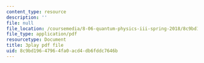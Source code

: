 ```yaml
---
content_type: resource
description: ''
file: null
file_location: /coursemedia/8-06-quantum-physics-iii-spring-2018/8c9bd19647964fa0acd4db6fddc7646b_7Y3qcKzO_mY.pdf
file_type: application/pdf
resourcetype: Document
title: 3play pdf file
uid: 8c9bd196-4796-4fa0-acd4-db6fddc7646b
---
```

